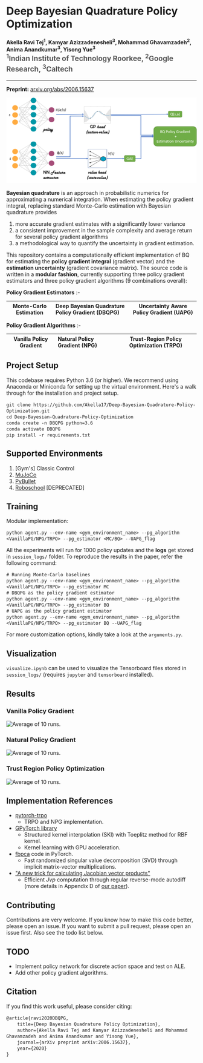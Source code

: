 Deep Bayesian Quadrature Policy Optimization
============================================

<h4>
Akella Ravi Tej<sup>1</sup>, Kamyar Azizzadenesheli<sup>3</sup>, Mohammad Ghavamzadeh<sup>2</sup>, Anima Anandkumar<sup>3</sup>, Yisong Yue<sup>3</sup>
</br>
<span style="font-size: 14pt; color: #555555">
<sup>1</sup>Indian Institute of Technology Roorkee, <sup>2</sup>Google Research, <sup>3</sup>Caltech
</span>
</h4>
<hr>

**Preprint:** [arxiv.org/abs/2006.15637](https://arxiv.org/abs/2006.15637)

![Bayesian Quadrature for Policy Gradient](/imgs/BQforPG.png)

**Bayesian quadrature** is an approach in probabilistic numerics for approximating a numerical integration. When estimating the policy gradient integral, replacing standard Monte-Carlo estimation with Bayesian quadrature provides
1. more accurate gradient estimates with a significantly lower variance
2. a consistent improvement in the sample complexity and average return for several policy gradient algorithms
3. a methodological way to quantify the uncertainty in gradient estimation.

This repository contains a computationally efficient implementation of BQ for estimating the **policy gradient integral** (gradient vector) and the **estimation uncertainty** (gradient covariance matrix). The source code is written in a **modular fashion**, currently supporting three policy gradient estimators and three policy gradient algorithms (9 combinations overall):

**Policy Gradient Estimators** :-
<!-- 1. *Monte-Carlo Estimation*
2. *Deep Bayesian Quadrature Policy Gradient (DBQPG)*
3. *Uncertainty Aware Policy Gradient (UAPG)* -->
| **Monte-Carlo Estimation** | **Deep Bayesian Quadrature Policy Gradient (DBQPG)** | **Uncertainty Aware Policy Gradient (UAPG)** |
| --------------------------- |:-----------|:---------------------------------------:|


**Policy Gradient Algorithms** :-
<!-- 1. *Vanilla Policy Gradient*
2. *Natural Policy Gradient (NPG)*
3. *Trust-Region Policy Optimization (TRPO)* -->
| **Vanilla Policy Gradient** | **Natural Policy Gradient (NPG)** | **Trust-Region Policy Optimization (TRPO)** |
| --------------------------- |:-----------|:---------------------------------------:|

Project Setup
-------------

This codebase requires Python 3.6 (or higher). We recommend using Anaconda or Miniconda for setting up the virtual environment. Here's a walk through for the installation and project setup.

```setup
git clone https://github.com/Akella17/Deep-Bayesian-Quadrature-Policy-Optimization.git
cd Deep-Bayesian-Quadrature-Policy-Optimization
conda create -n DBQPG python=3.6
conda activate DBQPG
pip install -r requirements.txt
```
Supported Environments
----------------------

1. [Gym's] Classic Control
2. [MuJoCo](http://www.mujoco.org/)
3. [PyBullet](http://pybullet.org/)
4. [Roboschool](https://github.com/openai/roboschool) [DEPRECATED]

Training
--------

Modular implementation:
```train
python agent.py --env-name <gym_environment_name> --pg_algorithm <VanillaPG/NPG/TRPO> --pg_estimator <MC/BQ> --UAPG_flag
```
All the experiments will run for 1000 policy updates and the **logs** get stored in ```session_logs/``` folder. To reproduce the results in the paper, refer the following command:
```train
# Running Monte-Carlo baselines
python agent.py --env-name <gym_environment_name> --pg_algorithm <VanillaPG/NPG/TRPO> --pg_estimator MC
# DBQPG as the policy gradient estimator
python agent.py --env-name <gym_environment_name> --pg_algorithm <VanillaPG/NPG/TRPO> --pg_estimator BQ
# UAPG as the policy gradient estimator
python agent.py --env-name <gym_environment_name> --pg_algorithm <VanillaPG/NPG/TRPO> --pg_estimator BQ --UAPG_flag
```
For more customization options, kindly take a look at the ```arguments.py```.

Visualization
-------------

```visualize.ipynb``` can be used to visualize the Tensorboard files stored in ```session_logs/``` (requires ```jupyter``` and ```tensorboard``` installed).

Results
-------

### Vanilla Policy Gradient

![Average of 10 runs.](/imgs/VanillaPG_plot.png)

### Natural Policy Gradient

![Average of 10 runs.](/imgs/NPG_plot.png)

### Trust Region Policy Optimization

![Average of 10 runs.](/imgs/TRPO_plot.png)

Implementation References
-------------------------
- [pytorch-trpo](https://github.com/ikostrikov/pytorch-trpo)
	- TRPO and NPG implementation.
- [GPyTorch library](https://gpytorch.ai/)
	- Structured kernel interpolation (SKI) with Toeplitz method for RBF kernel. 
	- Kernel learning with GPU acceleration.
- [fbpca](https://research.fb.com/blog/2014/09/fast-randomized-svd/) code in PyTorch.
	- Fast randomized singular value decomposition (SVD) through implicit matrix-vector multiplications.
- ["A new trick for calculating Jacobian vector products"](https://j-towns.github.io/2017/06/12/A-new-trick.html)
	- Efficient *Jvp* computation through regular reverse-mode autodiff (more details in Appendix D of [our paper](https://arxiv.org/abs/2006.15637)).

Contributing
------------

Contributions are very welcome. If you know how to make this code better, please open an issue. If you want to submit a pull request, please open an issue first. Also see the todo list below.

TODO
----

- Implement policy network for discrete action space and test on ALE.
- Add other policy gradient algorithms.

Citation
--------

If you find this work useful, please consider citing:

```text
@article{ravi2020DBQPG,
    title={Deep Bayesian Quadrature Policy Optimization},
    author={Akella Ravi Tej and Kamyar Azizzadenesheli and Mohammad Ghavamzadeh and Anima Anandkumar and Yisong Yue},
    journal={arXiv preprint arXiv:2006.15637},
    year={2020}
}
```
